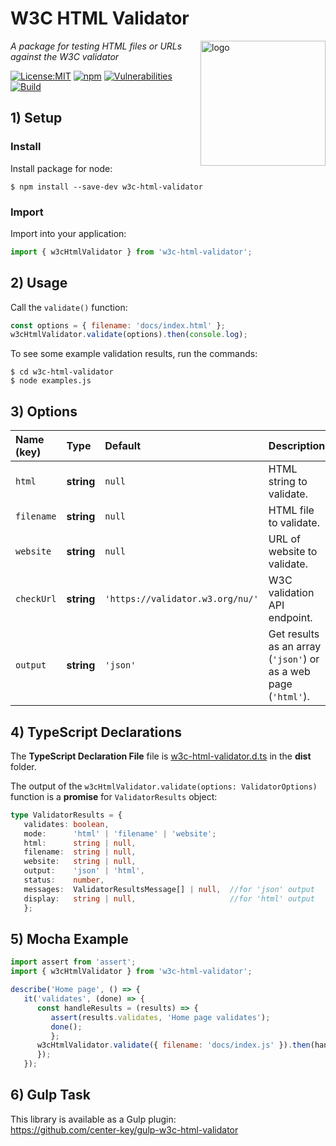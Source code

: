 # W3C HTML Validator
<img src=https://centerkey.com/graphics/center-key-logo.svg align=right width=200 alt=logo>

_A package for testing HTML files or URLs against the W3C validator_

[![License:MIT](https://img.shields.io/badge/License-MIT-blue.svg)](https://github.com/center-key/w3c-html-validator/blob/master/LICENSE.txt)
[![npm](https://img.shields.io/npm/v/w3c-html-validator.svg)](https://www.npmjs.com/package/w3c-html-validator)
[![Vulnerabilities](https://snyk.io/test/github/center-key/w3c-html-validator/badge.svg)](https://snyk.io/test/github/center-key/w3c-html-validator)
[![Build](https://github.com/center-key/w3c-html-validator/workflows/build/badge.svg)](https://github.com/center-key/w3c-html-validator/actions?query=workflow%3Abuild)

## 1) Setup

### Install
Install package for node:
```shell
$ npm install --save-dev w3c-html-validator
```

### Import
Import into your application:
```javascript
import { w3cHtmlValidator } from 'w3c-html-validator';
```

## 2) Usage
Call the `validate()` function:
```javascript
const options = { filename: 'docs/index.html' };
w3cHtmlValidator.validate(options).then(console.log);
```
To see some example validation results, run the commands:
```shell
$ cd w3c-html-validator
$ node examples.js
```

## 3) Options
| Name (key) | Type       | Default                          | Description                  |
| :--------- | :--------- | :------------------------------- | :--------------------------- |
| `html`     | **string** | `null`                           | HTML string to validate.     |
| `filename` | **string** | `null`                           | HTML file to validate.       |
| `website`  | **string** | `null`                           | URL of website to validate.  |
| `checkUrl` | **string** | `'https://validator.w3.org/nu/'` | W3C validation API endpoint. |
| `output`   | **string** | `'json'`                         | Get results as an array (`'json'`) or as a web page (`'html'`). |

## 4) TypeScript Declarations
The **TypeScript Declaration File** file is [w3c-html-validator.d.ts](dist/w3c-html-validator.d.ts)
in the **dist** folder.

The output of the `w3cHtmlValidator.validate(options: ValidatorOptions)` function is a **promise**
for `ValidatorResults` object:
```typescript
type ValidatorResults = {
   validates: boolean,
   mode:      'html' | 'filename' | 'website';
   html:      string | null,
   filename:  string | null,
   website:   string | null,
   output:    'json' | 'html',
   status:    number,
   messages:  ValidatorResultsMessage[] | null,  //for 'json' output
   display:   string | null,                     //for 'html' output
   };
```

## 5) Mocha Example
```javascript
import assert from 'assert';
import { w3cHtmlValidator } from 'w3c-html-validator';

describe('Home page', () => {
   it('validates', (done) => {
      const handleResults = (results) => {
         assert(results.validates, 'Home page validates');
         done();
         };
      w3cHtmlValidator.validate({ filename: 'docs/index.js' }).then(handleResults);
      });
   });
```

## 6) Gulp Task
This library is available as a Gulp plugin:<br>
https://github.com/center-key/gulp-w3c-html-validator
